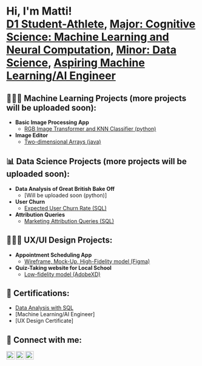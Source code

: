 <h1>Hi, I'm Matti! <br/><a href="https://ucsdtritons.com/sports/womens-rowing/roster/matti-key/13072">D1 Student-Athlete</a>, <a href="https://cogsci.ucsd.edu/undergraduates/major/machine-learning.html">Major: Cognitive Science: Machine Learning and Neural Computation</a>, <a href="https://catalog.ucsd.edu/archive/2021-22/curric/DSC.html">Minor: Data Science</a>, <a href="www.linkedin.com/in/matti-key">Aspiring Machine Learning/AI Engineer</a>

<h2>👩🏽‍💻 Machine Learning Projects (more projects will be uploaded soon):</h2>

- <b>Basic Image Processing App </b>
  - [RGB Image Transformer and KNN Classifier (python)](https://github.com/keyaura3/BasicImageProcessing/tree/main)
- <b>Image Editor </b>
  - [Two-dimensional Arrays (java)](https://github.com/keyaura3/ImageEditor)

<h2>📊 Data Science Projects (more projects will be uploaded soon):</h2>

- <b>Data Analysis of Great British Bake Off </b>
  - [Will be uploaded soon (python)]
- <b>User Churn </b>
  - [Expected User Churn Rate (SQL)](https://github.com/keyaura3/UserChurn)
- <b>Attribution Queries </b>
  - [Marketing Attribution Queries (SQL)](https://github.com/keyaura3/AttributionQueries)



<h2>👩🏽‍🎨 UX/UI Design Projects:</h2>

- <b>Appointment Scheduling App </b>
  - [Wireframe, Mock-Up, High-Fidelity model (Figma)](https://www.figma.com/file/jfLy4HE5dM4Bx0OeEtXIrn/hospital-app?type=design&node-id=0-1&mode=design)
- <b>Quiz-Taking website for Local School </b>
  - [Low-fidelity model (AdobeXD)](https://xd.adobe.com/view/671abdff-ceee-4d7b-96d9-8028718571d0-3249/?fullscreen)

<h2>📄 Certifications:</h2>

- [Data Analysis with SQL](https://drive.google.com/file/d/1r-0AWbWDrObmgfHCY9nfQQ5IpYNdnr4H/view?usp=sharing)
- [Machine Learning/AI Engineer]
- [UX Design Certificate]




<h2> 🤳 Connect with me:</h2>

[<img align="left" alt="JoshMadakor | LinkedIn" width="22px" src="https://cdn.jsdelivr.net/npm/simple-icons@v3/icons/linkedin.svg" />][linkedin]
[<img align="left" alt="JoshMadakor | Instagram" width="22px" src="https://cdn.jsdelivr.net/npm/simple-icons@v3/icons/instagram.svg" />][instagram]
[<img align="left" alt="JoshMadakor | Gmail" width="22px" src="https://upload.wikimedia.org/wikipedia/commons/7/7e/Gmail_icon_%282020%29.svg" />][gmail]


[instagram]: https://www.instagram.com/joshmadakor/
[linkedin]: www.linkedin.com/in/matti-key
[gmail]: akey@ucsd.edu

<!--
**joshmadakor1/joshmadakor1** is a ✨ _special_ ✨ repository because its `README.md` (this file) appears on your GitHub profile.

Here are some ideas to get you started:

- 🔭 I’m currently working on ...
- 🌱 I’m currently learning ...
- 👯 I’m looking to collaborate on ...
- 🤔 I’m looking for help with ...
- 💬 Ask me about ...
- 📫 How to reach me: ...
- 😄 Pronouns: ...
- ⚡ Fun fact: ...
-->
